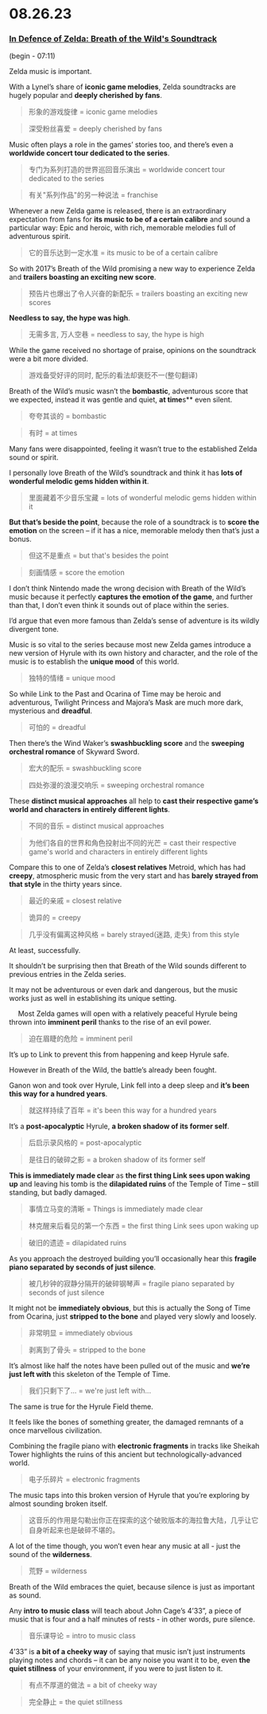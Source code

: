 # 08.26.23
### [In Defence of Zelda: Breath of the Wild's Soundtrack](https://www.youtube.com/watch?v=0TDN2qKjtck&t=10s)
(begin - 07:11)

Zelda music is important.

With a Lynel’s share of **iconic game melodies**, Zelda soundtracks are hugely popular and **deeply cherished by fans**.
>形象的游戏旋律 = iconic game melodies

>深受粉丝喜爱 = deeply cherished by fans

Music often plays a role in the games’ stories too, and there’s even a **worldwide concert tour dedicated to the series**.
>专门为系列打造的世界巡回音乐演出 = worldwide concert tour dedicated to the series

>有关"系列作品"的另一种说法 = franchise

Whenever a new Zelda game is released, there is an extraordinary expectation from fans for **its music to be of a certain calibre** and sound a particular way: Epic and heroic, with rich, memorable melodies full of adventurous spirit.
>它的音乐达到一定水准 = its music to be of a certain calibre

So with 2017’s Breath of the Wild promising a new way to experience Zelda and **trailers boasting an exciting new score**.
>预告片也爆出了令人兴奋的新配乐 = trailers boasting an exciting new scores 

**Needless to say, the hype was high**.
>无需多言, 万人空巷 = needless to say, the hype is high

While the game received no shortage of praise, opinions on the soundtrack were a bit more divided.
>游戏备受好评的同时, 配乐的看法却褒贬不一(整句翻译)

Breath of the Wild’s music wasn’t the **bombastic**, adventurous score that we expected, instead it was gentle and quiet, **at time**s** even silent.
>夸夸其谈的 = bombastic

>有时 = at times

Many fans were disappointed, feeling it wasn’t true to the established Zelda sound or spirit.

I personally love Breath of the Wild’s soundtrack and think it has **lots of wonderful melodic gems hidden within it**.
>里面藏着不少音乐宝藏 = lots of wonderful melodic gems hidden within it

**But that’s beside the point**, because the role of a soundtrack is to **score the emotion** on the screen – if it has a nice, memorable melody then that’s just a bonus.
>但这不是重点 = but that's besides the point

>刻画情感 = score the emotion

I don’t think Nintendo made the wrong decision with Breath of the Wild’s music because it perfectly **captures the emotion of the game**, and further than that, I don’t even think it sounds out of place within the series.
>

I’d argue that even more famous than Zelda’s sense of adventure is its wildly divergent tone.

Music is so vital to the series because most new Zelda games introduce a new version of Hyrule with its own history and character, and the role of the music is to establish the **unique mood** of this world.
>独特的情绪 = unique mood

So while Link to the Past and Ocarina of Time may be heroic and adventurous, Twilight Princess and Majora’s Mask are much more dark, mysterious and **dreadful**.
>可怕的 = dreadful

Then there’s the Wind Waker’s **swashbuckling score** and the **sweeping orchestral romance** of Skyward Sword.
>宏大的配乐 = swashbuckling score

>四处弥漫的浪漫交响乐 = sweeping orchestral romance

These **distinct musical approaches** all help to **cast their respective game’s world and characters in entirely different lights**.
>不同的音乐 = distinct musical approaches

>为他们各自的世界和角色投射出不同的光芒 = cast their respective game's world and characters in entirely different lights

Compare this to one of Zelda’s **closest relatives** Metroid, which has had **creepy**, atmospheric music from the very start and has **barely strayed from that style** in the thirty years since.
>最近的亲戚 = closest relative

>诡异的 = creepy

>几乎没有偏离这种风格 = barely strayed(迷路, 走失) from this style

At least, successfully.

It shouldn’t be surprising then that Breath of the Wild sounds different to previous entries in the Zelda series.

It may not be adventurous or even dark and dangerous, but the music works just as well in establishing its unique setting.

 
Most Zelda games will open with a relatively peaceful Hyrule being thrown into **imminent peril** thanks to the rise of an evil power.
>迫在眉睫的危险 = imminent peril

It’s up to Link to prevent this from happening and keep Hyrule safe.

However in Breath of the Wild, the battle’s already been fought.

Ganon won and took over Hyrule, Link fell into a deep sleep and **it’s been this way for a hundred years**.
>就这样持续了百年 = it's been this way for a hundred years

It’s a **post-apocalyptic** Hyrule, **a broken shadow of its former self**.
>后启示录风格的 = post-apocalyptic

>是往日的破碎之影 = a broken shadow of its former self

**This is immediately made clear** as **the first thing Link sees upon waking up** and leaving his tomb is the **dilapidated ruins** of the Temple of Time – still standing, but badly damaged.
>事情立马变的清晰 = Things is immediately made clear

>林克醒来后看见的第一个东西 = the first thing Link sees upon waking up

>破旧的遗迹 = dilapidated ruins

As you approach the destroyed building you’ll occasionally hear this **fragile piano separated by seconds of just silence**.
>被几秒钟的寂静分隔开的破碎钢琴声 = fragile piano separated by seconds of just silence

It might not be **immediately obvious**, but this is actually the Song of Time from Ocarina, just **stripped to the bone** and played very slowly and loosely.
>非常明显 = immediately obvious

>剥离到了骨头 = stripped to the bone

It’s almost like half the notes have been pulled out of the music and **we’re just left with** this skeleton of the Temple of Time.
>我们只剩下了... = we're just left with...

The same is true for the Hyrule Field theme.

It feels like the bones of something greater, the damaged remnants of a once marvellous civilization.

Combining the fragile piano with **electronic fragments** in tracks like Sheikah Tower highlights the ruins of this ancient but technologically-advanced world.
>电子乐碎片 = electronic fragments

The music taps into this broken version of Hyrule that you’re exploring by almost sounding broken itself.
>这音乐的作用是勾勒出你正在探索的这个破败版本的海拉鲁大陆，几乎让它自身听起来也是破碎不堪的。

A lot of the time though, you won’t even hear any music at all - just the sound of the **wilderness**.
>荒野 = wilderness

Breath of the Wild embraces the quiet, because silence is just as important as sound.

Any **intro to music class** will teach about John Cage’s 4’33”, a piece of music that is four and a half minutes of rests -  in other words, pure silence.
>音乐课导论 = intro to music class

4’33” is **a bit of a cheeky way** of saying that music isn’t just instruments playing notes and chords – it can be any noise you want it to be, even **the quiet stillness** of your environment, if you were to just listen to it.
>有点不厚道的做法 = a bit of cheeky way

>完全静止 = the quiet stillness
